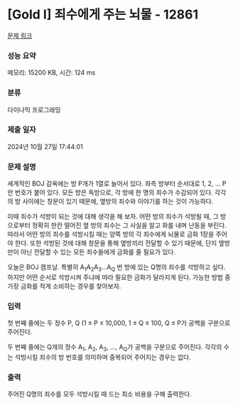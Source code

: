 # [Gold I] 죄수에게 주는 뇌물 - 12861 

[문제 링크](https://www.acmicpc.net/problem/12861) 

### 성능 요약

메모리: 15200 KB, 시간: 124 ms

### 분류

다이나믹 프로그래밍

### 제출 일자

2024년 10월 27일 17:44:01

### 문제 설명

<p>세계적인 BOJ 감옥에는 방 P개가 1열로 늘어서 있다. 좌측 방부터 순서대로 1, 2, ... P란 번호가 붙어 있다. 모든 방은 독방으로, 각 방에 한 명의 죄수가 수감되어 있다. 각각의 방 사이에는 창문이 있기 때문에, 옆방의 죄수와 이야기를 하는 것이 가능하다.</p>

<p>이때 죄수가 석방이 되는 것에 대해 생각을 해 보자. 어떤 방의 죄수가 석방될 때, 그 방으로부터 정확히 한칸 떨어진 옆 방의 죄수는 그 사실을 알고 화를 내며 난동을 부린다. 따라서 어떤 방의 죄수를 석방시킬 때는 양쪽 방의 각 죄수에게 뇌물로 금화 1장을 주어야 한다. 또한 석방된 것에 대해 창문을 통해 옆방끼리 전달할 수 있기 때문에, 단지 옆방만이 아닌 전달할 수 있는 모든 죄수들에게 금화를 줄 필요가 있다.</p>

<p>오늘은 BOJ 캠프날. 특별히 A<sub>1</sub>A<sub>2</sub>A<sub>3</sub>...A<sub>Q</sub> 번 방에 있는 Q명의 죄수를 석방하고 싶다. 하지만 어떤 순서로 석방시켜 주냐에 따라 필요한 금화가 달라지게 된다. 가능한 방법 중 가장 금화를 적게 소비하는 경우를 찾아보자.</p>

### 입력 

 <p>첫 번째 줄에는 두 정수 P, Q (1 ≤ P ≤ 10,000, 1 ≤ Q ≤ 100, Q ≤ P가 공백을 구분으로 주어진다.</p>

<p>두 번째 줄에는 Q개의 정수 A<sub>1</sub>, A<sub>2</sub>, A<sub>3</sub>, ..., A<sub>Q</sub>가 공백을 구분으로 주어진다. 각각의 수는 석방시킬 죄수의 방 번호를 의미하며 중복되어 주어지는 경우는 없다.</p>

### 출력 

 <p>주어진 Q명의 죄수를 모두 석방시킬 때 드는 최소 비용을 구해 출력한다.</p>

